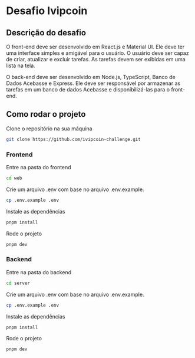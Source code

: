 # Desafio Ivipcoin

## Descrição do desafio

O front-end deve ser desenvolvido em React.js e Material UI. Ele deve ter uma interface simples e amigável para o usuário. O usuário deve ser capaz de criar, atualizar e excluir tarefas. As tarefas devem ser exibidas em uma lista na tela.

O back-end deve ser desenvolvido em Node.js, TypeScript, Banco de Dados Acebasse e Express. Ele deve ser responsável por armazenar as tarefas em um banco de dados Acebasse e disponibilizá-las para o front-end.

## Como rodar o projeto

Clone o repositório na sua máquina

```bash
git clone https://github.com/ivipcoin-challenge.git
```

### Frontend

Entre na pasta do frontend

```bash
cd web
```

Crie um arquivo .env com base no arquivo .env.example.

```bash
cp .env.example .env
```

Instale as dependências

```bash
pnpm install
```

Rode o projeto

```bash
pnpm dev
```

### Backend

Entre na pasta do backend

```bash
cd server
```

Crie um arquivo .env com base no arquivo .env.example.

```bash
cp .env.example .env
```

Instale as dependências

```bash
pnpm install
```

Rode o projeto

```bash
pnpm dev
```
